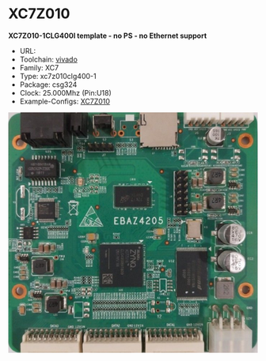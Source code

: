 # XC7Z010
**XC7Z010-1CLG400I template - no PS - no Ethernet support**

* URL: []()
* Toolchain: [vivado](../../generator/toolchains/vivado/README.md)
* Family: XC7
* Type: xc7z010clg400-1
* Package: csg324
* Clock: 25.000Mhz (Pin:U18)
* Example-Configs: [XC7Z010](../../configs/XC7Z010)

![board.png](board.png)

